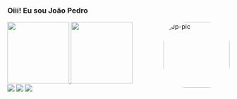 ### Oiii! Eu sou João Pedro

<div align="left">
  <a href="https://github.com/Joaotipo">
  <img height="140em" src="https://github-readme-stats.vercel.app/api?username=Joaotipo&show_icons=true&theme=dark&include_all_commits=true&count_private=true"/>
  <img height="140em" src="https://github-readme-stats.vercel.app/api/top-langs/?username=Joaotipo&layout=compact&langs_count=7&theme=dark"/>
      <img align="right" alt="Jp-pic" height="150" style="border-radius:50px;" src="https://cdn.discordapp.com/avatars/836086026099097650/cc2ecbc2525a5dc92911de12e48f45db.png?size=2048">
</div>
  
  <div> 
  <a href="https://www.youtube.com/channel/UCWUZhatrN12m9Pg66Scccaw" target="_blank"><img src="https://img.shields.io/badge/YouTube-FF0000?style=for-the-badge&logo=youtube&logoColor=white" target="_blank"></a>
  <a href="https://www.instagram.com/jaopd_/" target="_blank"><img src="https://img.shields.io/badge/-Instagram-%23E4405F?style=for-the-badge&logo=instagram&logoColor=white" target="_blank"></a>
 	<a href="https://www.twitch.tv/juaopedruu" target="_blank"><img src="https://img.shields.io/badge/Twitch-9146FF?style=for-the-badge&logo=twitch&logoColor=white" target="_blank"></a>
 
</div>
